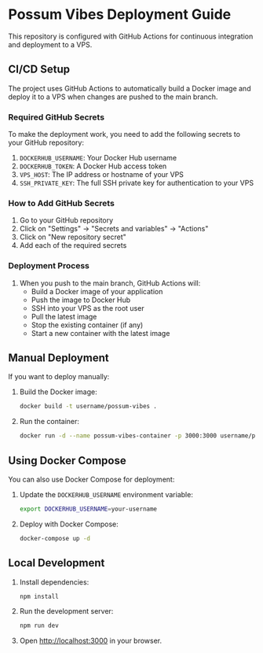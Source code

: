 # Possum Vibes Deployment Guide

This repository is configured with GitHub Actions for continuous integration and deployment to a VPS.

## CI/CD Setup

The project uses GitHub Actions to automatically build a Docker image and deploy it to a VPS when changes are pushed to the main branch.

### Required GitHub Secrets

To make the deployment work, you need to add the following secrets to your GitHub repository:

1. `DOCKERHUB_USERNAME`: Your Docker Hub username
2. `DOCKERHUB_TOKEN`: A Docker Hub access token
3. `VPS_HOST`: The IP address or hostname of your VPS
4. `SSH_PRIVATE_KEY`: The full SSH private key for authentication to your VPS

### How to Add GitHub Secrets

1. Go to your GitHub repository
2. Click on "Settings" → "Secrets and variables" → "Actions"
3. Click on "New repository secret"
4. Add each of the required secrets

### Deployment Process

1. When you push to the main branch, GitHub Actions will:
   - Build a Docker image of your application
   - Push the image to Docker Hub
   - SSH into your VPS as the root user
   - Pull the latest image
   - Stop the existing container (if any)
   - Start a new container with the latest image

## Manual Deployment

If you want to deploy manually:

1. Build the Docker image:
   ```bash
   docker build -t username/possum-vibes .
   ```

2. Run the container:
   ```bash
   docker run -d --name possum-vibes-container -p 3000:3000 username/possum-vibes
   ```

## Using Docker Compose

You can also use Docker Compose for deployment:

1. Update the `DOCKERHUB_USERNAME` environment variable:
   ```bash
   export DOCKERHUB_USERNAME=your-username
   ```

2. Deploy with Docker Compose:
   ```bash
   docker-compose up -d
   ```

## Local Development

1. Install dependencies:
   ```bash
   npm install
   ```

2. Run the development server:
   ```bash
   npm run dev
   ```

3. Open [http://localhost:3000](http://localhost:3000) in your browser.
